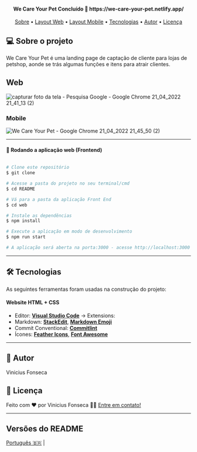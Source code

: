
<h4 align="center"> 
We Care Your Pet Concluído 🚀  https://we-care-your-pet.netlify.app/
</h4>

<p align="center">
 <a href="#-sobre-o-projeto">Sobre</a> •
 <a href="#-Web">Layout Web</a> • 
 <a href="#-Mobile">Layout Mobile</a> • 
 <a href="#-tecnologias">Tecnologias</a> • 
 <a href="#-autor">Autor</a> • 
 <a href="#user-content--licença">Licença</a>
</p>


## 💻 Sobre o projeto

We Care Your Pet é uma landing page de captação de cliente para lojas de petshop, aonde se trás algumas funções e itens para atrair clientes.

## Web

 ![capturar foto da tela - Pesquisa Google - Google Chrome 21_04_2022 21_41_13 (2)](https://user-images.githubusercontent.com/87347314/164577580-536ca989-1c43-48e9-ac07-aaba0e620fc8.png)


### Mobile
 ![We Care Your Pet - Google Chrome 21_04_2022 21_45_50 (2)](https://user-images.githubusercontent.com/87347314/164577659-5aa548c1-aed7-4176-8731-cebf047fd016.png)

---

#### 🧭 Rodando a aplicação web (Frontend)

```bash

# Clone este repositório
$ git clone 

# Acesse a pasta do projeto no seu terminal/cmd
$ cd README

# Vá para a pasta da aplicação Front End
$ cd web

# Instale as dependências
$ npm install

# Execute a aplicação em modo de desenvolvimento
$ npm run start

# A aplicação será aberta na porta:3000 - acesse http://localhost:3000

```

---

## 🛠 Tecnologias

As seguintes ferramentas foram usadas na construção do projeto:

#### **Website**  HTML  +  CSS


-   Editor:  **[Visual Studio Code](https://code.visualstudio.com/)**  → Extensions:  
-   Markdown:  **[StackEdit](https://stackedit.io/)**,  **[Markdown Emoji](https://gist.github.com/rxaviers/7360908)**
-   Commit Conventional:  **[Commitlint](https://github.com/conventional-changelog/commitlint)**
-   Ícones:  **[Feather Icons](https://feathericons.com/)**,  **[Font Awesome](https://fontawesome.com/)**

---


## 🦸 Autor

Vinicius Fonseca

## 📝 Licença



Feito com ❤️ por Vinicius Fonseca 👋🏽 [Entre em contato!](https://www.linkedin.com/in/vinicius-f-39a73413b/)

---

##  Versões do README

[Português 🇧🇷](./README.md)  | 
